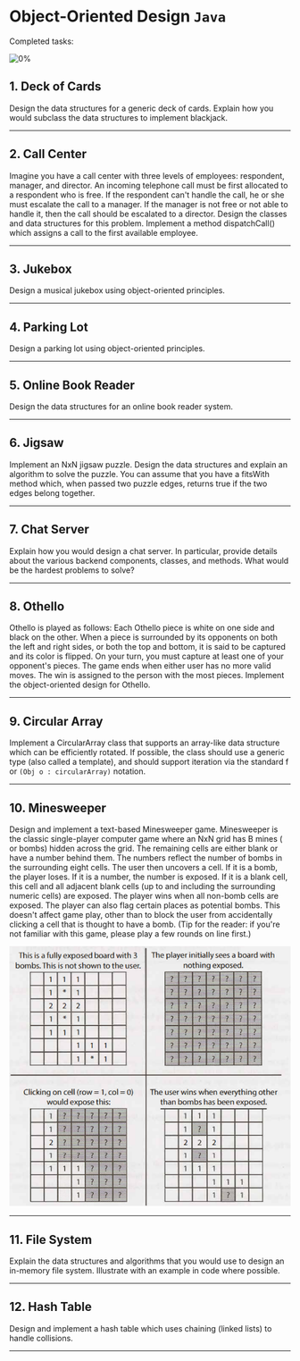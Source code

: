 # Object-Oriented Design `Java`

Completed tasks:

![0%](https://progress-bar.xyz/0)

## 1. Deck of Cards

Design the data structures for a generic deck of cards. Explain how you would subclass the data structures to implement blackjack.

<hr/>

## 2. Call Center

Imagine you have a call center with three levels of employees: respondent, manager, and director. An incoming telephone call must be first
allocated to a respondent who is free. If the respondent can't handle the call, he or she must escalate the call to a manager. If the
manager is not free or not able to handle it, then the call should be escalated to a director. Design the classes and data structures for
this problem. Implement a method dispatchCall() which assigns a call to the first available employee.

<hr/>

## 3. Jukebox

Design a musical jukebox using object-oriented principles.

<hr/>

## 4. Parking Lot

Design a parking lot using object-oriented principles.

<hr/>

## 5. Online Book Reader

Design the data structures for an online book reader system.

<hr/>

## 6. Jigsaw

Implement an NxN jigsaw puzzle. Design the data structures and explain an algorithm to solve the puzzle. You can assume that you have a
fitsWith method which, when passed two puzzle edges, returns true if the two edges belong together.

<hr/>

## 7. Chat Server

Explain how you would design a chat server. In particular, provide details about the various backend components, classes, and methods. What
would be the hardest problems to solve?

<hr/>

## 8. Othello

Othello is played as follows: Each Othello piece is white on one side and black on the other. When a piece is surrounded by its opponents on
both the left and right sides, or both the top and bottom, it is said to be captured and its color is flipped. On your turn, you must
capture at least one of your opponent's pieces. The game ends when either user has no more valid moves. The win is assigned to the person
with the most pieces. Implement the object-oriented design for Othello.

<hr/>

## 9. Circular Array

Implement a CircularArray class that supports an array-like data structure which can be efficiently rotated. If possible, the class should
use a generic type (also called a template), and should support iteration via the standard f or `(Obj o : circularArray)` notation.

<hr/>

## 10. Minesweeper

Design and implement a text-based Minesweeper game. Minesweeper is the classic single-player computer game where an NxN grid has B mines (
or bombs) hidden across the grid. The remaining cells are either blank or have a number behind them. The numbers reflect the number of bombs
in the surrounding eight cells. The user then uncovers a cell. If it is a bomb, the player loses. If it is a number, the number is exposed.
If it is a blank cell, this cell and all adjacent blank cells (up to and including the surrounding numeric cells) are exposed. The player
wins when all non-bomb cells are exposed. The player can also flag certain places as potential bombs. This doesn't affect game play, other
than to block the user from accidentally clicking a cell that is thought to have a bomb.
(Tip for the reader: if you're not familiar with this game, please play a few rounds on line first.)

![Minesweeper](minesweeper.png)

<hr/>

## 11. File System

Explain the data structures and algorithms that you would use to design an in-memory file system. Illustrate with an example in code where
possible.
<hr/>

## 12. Hash Table

Design and implement a hash table which uses chaining (linked lists) to handle collisions.

<hr/>
